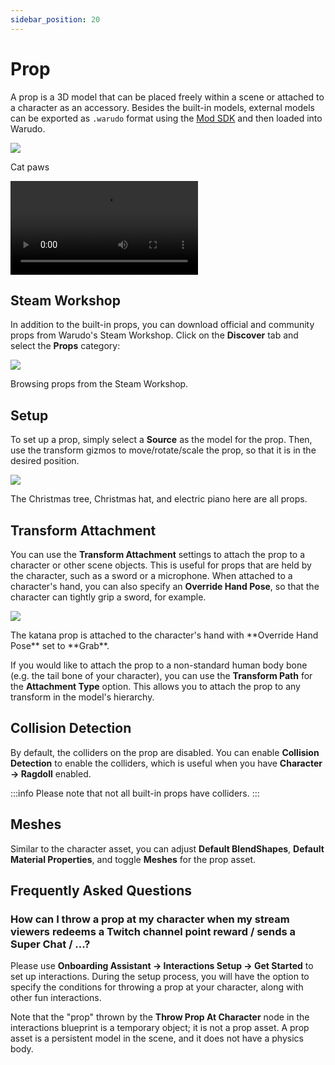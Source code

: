 ```yaml
---
sidebar_position: 20
---
```

# Prop

A prop is a 3D model that can be placed freely within a scene or attached to a character as an accessory. Besides the built-in models, external models can be exported as `.warudo` format using the [Mod SDK](../modding/mod-sdk.md) and then loaded into Warudo.

<div style={{display: 'flex', justifyContent: 'space-between', gap: '1rem'}}>
<div style={{width: '48%'}}>
<img src="/doc-img/zh-prop-1.webp" style={{'padding-bottom': '10px'}} />
<p class="img-desc">Cat paws</p>
</div>

<div style={{width: '52%'}} className="video-box"><video controls src="/doc-img/zh-prop-1.mp4" />
<p>The rose and fingertip particle effect are achieved using prop assets and character attachment settings.</p>
</div>
</div>

## Steam Workshop

In addition to the built-in props, you can download official and community props from Warudo's Steam Workshop. Click on the **Discover** tab and select the **Props** category:

![](pathname:///doc-img/en-prop-3.png)
<p class="img-desc">Browsing props from the Steam Workshop.</p>

## Setup

To set up a prop, simply select a **Source** as the model for the prop. Then, use the transform gizmos to move/rotate/scale the prop, so that it is in the desired position.

![](pathname:///doc-img/en-prop-1.png)
<p class="img-desc">The Christmas tree, Christmas hat, and electric piano here are all props.</p>

## Transform Attachment

You can use the **Transform Attachment** settings to attach the prop to a character or other scene objects. This is useful for props that are held by the character, such as a sword or a microphone. When attached to a character's hand, you can also specify an **Override Hand Pose**, so that the character can tightly grip a sword, for example.

![](pathname:///doc-img/en-prop-2.png)
<p class="img-desc">The katana prop is attached to the character's hand with **Override Hand Pose** set to **Grab**.</p>

If you would like to attach the prop to a non-standard human body bone (e.g. the tail bone of your character), you can use the **Transform Path** for the **Attachment Type** option. This allows you to attach the prop to any transform in the model's hierarchy.

## Collision Detection

By default, the colliders on the prop are disabled. You can enable **Collision Detection** to enable the colliders, which is useful when you have **Character → Ragdoll** enabled.

:::info
Please note that not all built-in props have colliders.
:::

## Meshes

Similar to the character asset, you can adjust **Default BlendShapes**, **Default Material Properties**, and toggle **Meshes** for the prop asset.

## Frequently Asked Questions

### How can I throw a prop at my character when my stream viewers redeems a Twitch channel point reward / sends a Super Chat / ...?

Please use **Onboarding Assistant → Interactions Setup → Get Started** to set up interactions. During the setup process, you will have the option to specify the conditions for throwing a prop at your character, along with other fun interactions.

Note that the "prop" thrown by the **Throw Prop At Character** node in the interactions blueprint is a temporary object; it is not a prop asset. A prop asset is a persistent model in the scene, and it does not have a physics body.
